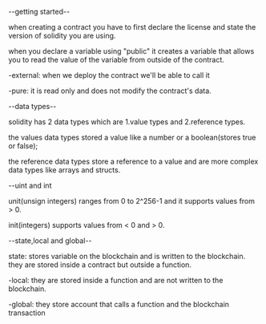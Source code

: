 --getting started--

when creating a contract
you have to first declare the license and state the version of solidity you are using.
 <!-- //SPDX-License-Identifier: MIT

pragma solidity ^0.8.18; -->


when you declare a variable using "public" it creates a variable that allows you to read the value of the variable from outside of the contract.

-external: when we deploy the contract we'll be able to call it 

-pure: it is read only and does not modify the contract's data.

--data types--

solidity has 2 data types which are 1.value types and 2.reference types.

the values data types stored a value like a number or a boolean(stores true or false);

the reference data types store a reference to a value and are more complex data types like arrays and structs.

--uint and int

unit(unsign integers) ranges from 0 to 2^256-1
and it supports values from > 0.

init(integers) supports values from < 0 and > 0.

--state,local and global--

state: stores variable on the blockchain and is written to the blockchain.
they are stored inside a contract but outside a function.

-local: they are stored inside a function and are not written to the blockchain.

-global: they store account that calls a function and the blockchain transaction